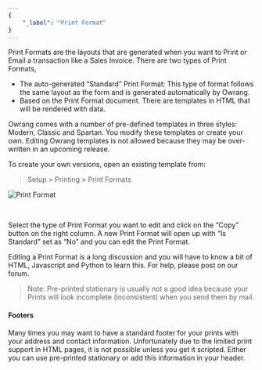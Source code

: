 ```yaml
---
{
	"_label": "Print Format"
}
---
```

Print Formats are the layouts that are generated when you want to Print or Email a transaction like a Sales Invoice. There are two types of Print Formats,

- The auto-generated “Standard” Print Format: This type of format follows the same layout as the form and is generated automatically by Owrang.
- Based on the Print Format document. There are templates in HTML that will be rendered with data.

Owrang comes with a number of pre-defined templates in three styles: Modern, Classic and Spartan. You modify these templates or create your own. Editing Owrang templates is not allowed because they may be over-written in an upcoming release.

To create your own versions, open an existing template from:

> Setup > Printing > Print Formats


![Print Format](img/print-format.png)

<br>



Select the type of Print Format you want to edit and click on the “Copy” button on the right column. A new Print Format will open up with “Is Standard” set as “No” and you can edit the Print Format.

Editing a Print Format is a long discussion and you will have to know a bit of HTML, Javascript and Python to learn this. For help, please post on our forum.

> Note: Pre-printed stationary is usually not a good idea because your Prints will look incomplete (inconsistent) when you send them by mail.

#### Footers

Many times you may want to have a standard footer for your prints with your address and contact information. Unfortunately due to the limited print support in HTML pages, it is not possible unless you get it scripted. Either you can use pre-printed stationary or add this information in your header.

